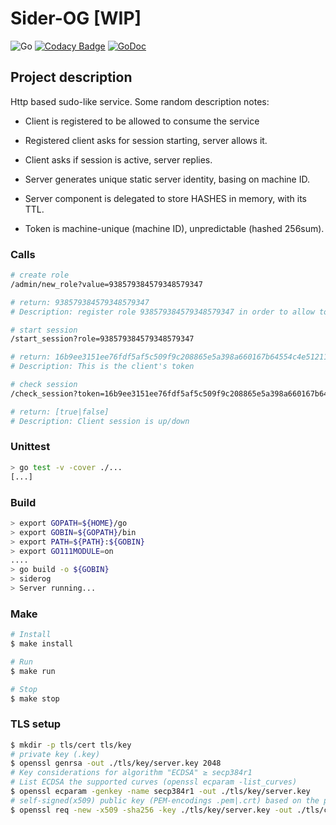 # Sider-OG [WIP]

![Go](https://github.com/deeper-x/siderog/workflows/Go/badge.svg)
[![Codacy Badge](https://api.codacy.com/project/badge/Grade/90c2bae02c784850b0961fbdc7acd9c9)](https://www.codacy.com/manual/deeper-x/siderog?utm_source=github.com&amp;utm_medium=referral&amp;utm_content=deeper-x/siderog&amp;utm_campaign=Badge_Grade)
[![GoDoc](https://godoc.org/github.com/deeper-x/siderog?status.svg)](https://godoc.org/github.com/deeper-x/siderog)

## Project description

Http based sudo-like service.
Some random description notes: 

- Client is registered to be allowed to consume the service 

- Registered client asks for session starting, server allows it.

- Client asks if session is active, server replies.

- Server generates unique static server identity, basing on machine ID.

- Server component is delegated to store HASHES in memory, with its TTL.

- Token is machine-unique (machine ID), unpredictable (hashed 256sum).

### Calls

```bash
# create role
/admin/new_role?value=938579384579348579347

# return: 938579384579348579347
# Description: register role 938579384579348579347 in order to allow to consume /start_session call

# start session
/start_session?role=938579384579348579347

# return: 16b9ee3151ee76fdf5af5c509f9c208865e5a398a660167b64554c4e51211b9
# Description: This is the client's token

# check session
/check_session?token=16b9ee3151ee76fdf5af5c509f9c208865e5a398a660167b64554c4e51211b9e

# return: [true|false]
# Description: Client session is up/down
```

### Unittest

```bash
> go test -v -cover ./...
[...]
```

### Build

```bash
> export GOPATH=${HOME}/go
> export GOBIN=${GOPATH}/bin
> export PATH=${PATH}:${GOBIN}
> export GO111MODULE=on
....
> go build -o ${GOBIN}
> siderog
> Server running...
```

### Make

```bash
# Install
$ make install

# Run
$ make run

# Stop
$ make stop
```

### TLS setup

```bash
$ mkdir -p tls/cert tls/key
# private key (.key)
$ openssl genrsa -out ./tls/key/server.key 2048
# Key considerations for algorithm "ECDSA" ≥ secp384r1
# List ECDSA the supported curves (openssl ecparam -list_curves)
$ openssl ecparam -genkey -name secp384r1 -out ./tls/key/server.key
# self-signed(x509) public key (PEM-encodings .pem|.crt) based on the private (.key)
$ openssl req -new -x509 -sha256 -key ./tls/key/server.key -out ./tls/cert/server.crt -days 3650


```
